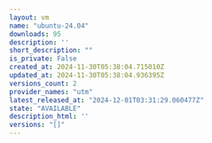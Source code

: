 ```yaml
---
layout: vm
name: "ubuntu-24.04"
downloads: 95
description: ''
short_description: ""
is_private: False
created_at: 2024-11-30T05:38:04.715010Z
updated_at: 2024-11-30T05:38:04.936395Z
versions_count: 2
provider_names: "utm"
latest_released_at: "2024-12-01T03:31:29.060477Z"
state: "AVAILABLE"
description_html: ''
versions: "[]"
---
```

